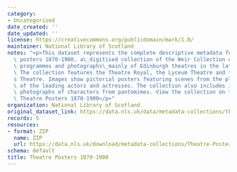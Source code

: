 ```yaml
---
category:
- Uncategorised
date_created: ''
date_updated: ''
license: https://creativecommons.org/publicdomain/mark/1.0/
maintainer: National Library of Scotland
notes: "<p>This dataset represents the complete descriptive metadata for the Theatre\
  \ posters 1870-1900, a\_digitised collection of the Weir Collection of playbills,\
  \ programmes and photographs\_mainly of Edinburgh theatres in the late 19th century.\
  \ The collection features the Theatre Royal, the Lyceum Theatre and the Princess\u2019\
  s Theatre. Images show pictorial posters featuring scenes from the plays or portraits\
  \ of the leading actors and actresses. The collection also includes images of black-and-white\
  \ photographs of characters from pantomimes. View the collection on the image gallery:\
  \ Theatre Posters 1870-1900</p>"
organization: National Library of Scotland
original_dataset_link: https://data.nls.uk/data/metadata-collections/theatre-posters/
records: 5
resources:
- format: ZIP
  name: ZIP
  url: https://data.nls.uk/download/metadata-collections/Theatre-Posters-1870-1900.zip
schema: default
title: Theatre Posters 1870-1900
---
```


